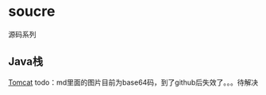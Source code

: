 # soucre
源码系列
## Java栈
[Tomcat](https://github.com/Kaiyko/soucre/tree/master/tomcat)
todo：md里面的图片目前为base64码，到了github后失效了。。。待解决
